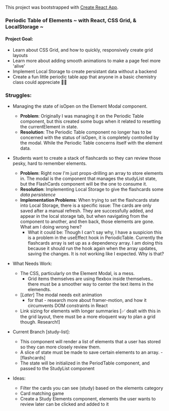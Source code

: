 This project was bootstrapped with [Create React App](https://github.com/facebook/create-react-app).

### Periodic Table of Elements ~ with React, CSS Grid, & LocalStorage ~

#### Project Goal: 
* Learn about CSS Grid, and how to quickly, responsively create grid layouts 
* Learn more about adding smooth animations to make a page feel more 'alive' 
* Implement Local Storage to create persistant data without a backend
* Create a fun little periodic table app that anyone in a basic chemistry class could appreciate 🧪🔬

### Struggles: 

* Managing the state of isOpen on the Element Modal component. 
    * **Problem**: Originally I was managing it on the Periodic Table component, but this created some bugs when it related to resetting the currentElement in state. 
    * **Resolution**: The Periodic Table component no longer has to be concerned with the status of isOpen, it is completely controlled by the modal. While the Periodic Table concerns itself with the element data. 
* Students want to create a stack of flashcards so they can review those pesky, hard to remember elements. 
    * **Problem**: Right now I'm just props-drilling an array to store elements in. The modal is the component that manages the studyList state, but the FlashCards component will be the one to consume it. 
    * **Resolution**: Implementing Local Storage to give the flashcards some *data persistence*  
    * **Implementation Problems**: When trying to set the flashcards state into Local Storage, there is a specific issue: The cards are only saved after a manual refresh. They are successfully added, and appear in the local storage tab, but when navigating from the component to another, and then back, those elements are gone. What am I doing wrong here? 
        * What it could be: Though I can't say why, I have a suspicion this is a problem in the useEffect hook in PeriodicTable. Currently the flashcards array is set up as a dependency array. I am doing this because it should run the hook again when the array updates, saving the changes. It is not working like I expected. Why is that? 

* What Needs Work: 
    * The CSS, particularly on the Element Modal, is a mess. 
        * Grid items themselves are using flexbox inside themselves.. there must be a smoother way to center the text items in the elemendts.
    * [*Later*] The modal needs exit animation 
        * for that - research more about framer-motion, and how it circumvents DOM constraints in React
    * Link sizing for elements with longer summaries [✅ dealt with this in the grid layout, there must be a more eloquent way to plan a grid though. Research!]

* Current Branch [study-list]:
    * This component will render a list of elements that a user has stored so they can more closely review them. 
    * A slice of state must be made to save certain elements to an array. - [flashcards]
    * The state will be initialized in the PeriodTable component, and passed to the StudyList component

* Ideas: 
    * Filter the cards you can see (study) based on the elements category 
    * Card matching game
    * Create a Study Elements component, elements the user wants to review later can be clicked and added to it